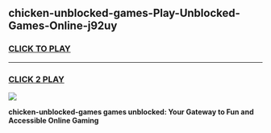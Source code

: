 
## chicken-unblocked-games-Play-Unblocked-Games-Online-j92uy
<h3>
<a href="https://premium76.site?title=chicken-unblocked-games&ref=24A">CLICK TO PLAY</a></h3>
<hr>

<h3>
<a href="https://premium76.site?title=chicken-unblocked-games&ref=24A">CLICK 2 PLAY</a>
  
</h3>

<a href="https://premium76.site?title=chicken-unblocked-games&ref=24A"><img src="https://clearcache.store/games.png"></a>


**chicken-unblocked-games games unblocked: Your Gateway to Fun and Accessible Online Gaming**
